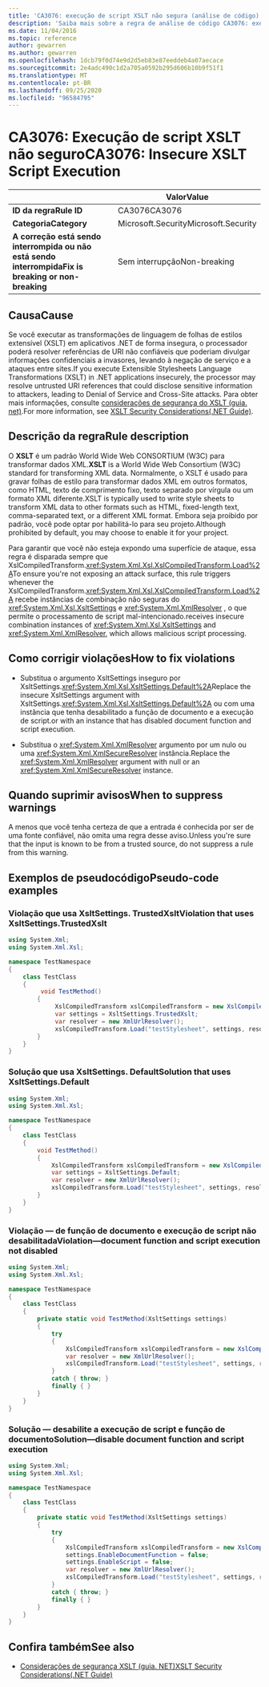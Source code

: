 ```yaml
---
title: 'CA3076: execução de script XSLT não segura (análise de código)'
description: 'Saiba mais sobre a regra de análise de código CA3076: execução de script XSLT insegura'
ms.date: 11/04/2016
ms.topic: reference
author: gewarren
ms.author: gewarren
ms.openlocfilehash: 1dcb79f0d74e9d2d5eb83e87eeddeb4a07aecace
ms.sourcegitcommit: 2e4adc490c1d2a705a0592b295d606b10b9f51f1
ms.translationtype: MT
ms.contentlocale: pt-BR
ms.lasthandoff: 09/25/2020
ms.locfileid: "96584795"
---
```

# <a name="ca3076-insecure-xslt-script-execution"></a><span data-ttu-id="4d2fd-103">CA3076: Execução de script XSLT não seguro</span><span class="sxs-lookup"><span data-stu-id="4d2fd-103">CA3076: Insecure XSLT Script Execution</span></span>

| | <span data-ttu-id="4d2fd-104">Valor</span><span class="sxs-lookup"><span data-stu-id="4d2fd-104">Value</span></span> |
|-|-|
| <span data-ttu-id="4d2fd-105">**ID da regra**</span><span class="sxs-lookup"><span data-stu-id="4d2fd-105">**Rule ID**</span></span> |<span data-ttu-id="4d2fd-106">CA3076</span><span class="sxs-lookup"><span data-stu-id="4d2fd-106">CA3076</span></span>|
| <span data-ttu-id="4d2fd-107">**Categoria**</span><span class="sxs-lookup"><span data-stu-id="4d2fd-107">**Category**</span></span> |<span data-ttu-id="4d2fd-108">Microsoft.Security</span><span class="sxs-lookup"><span data-stu-id="4d2fd-108">Microsoft.Security</span></span>|
| <span data-ttu-id="4d2fd-109">**A correção está sendo interrompida ou não está sendo interrompida**</span><span class="sxs-lookup"><span data-stu-id="4d2fd-109">**Fix is breaking or non-breaking**</span></span> |<span data-ttu-id="4d2fd-110">Sem interrupção</span><span class="sxs-lookup"><span data-stu-id="4d2fd-110">Non-breaking</span></span>|

## <a name="cause"></a><span data-ttu-id="4d2fd-111">Causa</span><span class="sxs-lookup"><span data-stu-id="4d2fd-111">Cause</span></span>

<span data-ttu-id="4d2fd-112">Se você executar as transformações de linguagem de folhas de estilos extensível (XSLT) em aplicativos .NET de forma insegura, o processador poderá resolver referências de URI não confiáveis que poderiam divulgar informações confidenciais a invasores, levando à negação de serviço e a ataques entre sites.</span><span class="sxs-lookup"><span data-stu-id="4d2fd-112">If you execute Extensible Stylesheets Language Transformations (XSLT) in .NET applications insecurely, the processor may resolve untrusted URI references that could disclose sensitive information to attackers, leading to Denial of Service and Cross-Site attacks.</span></span> <span data-ttu-id="4d2fd-113">Para obter mais informações, consulte [considerações de segurança do XSLT (guia. net)](../../../standard/data/xml/xslt-security-considerations.md).</span><span class="sxs-lookup"><span data-stu-id="4d2fd-113">For more information, see [XSLT Security Considerations(.NET Guide)](../../../standard/data/xml/xslt-security-considerations.md).</span></span>

## <a name="rule-description"></a><span data-ttu-id="4d2fd-114">Descrição da regra</span><span class="sxs-lookup"><span data-stu-id="4d2fd-114">Rule description</span></span>

<span data-ttu-id="4d2fd-115">O **XSLT** é um padrão World Wide Web CONSORTIUM (W3C) para transformar dados XML.</span><span class="sxs-lookup"><span data-stu-id="4d2fd-115">**XSLT** is a World Wide Web Consortium (W3C) standard for transforming XML data.</span></span> <span data-ttu-id="4d2fd-116">Normalmente, o XSLT é usado para gravar folhas de estilo para transformar dados XML em outros formatos, como HTML, texto de comprimento fixo, texto separado por vírgula ou um formato XML diferente.</span><span class="sxs-lookup"><span data-stu-id="4d2fd-116">XSLT is typically used to write style sheets to transform XML data to other formats such as HTML, fixed-length text, comma-separated text, or a different XML format.</span></span> <span data-ttu-id="4d2fd-117">Embora seja proibido por padrão, você pode optar por habilitá-lo para seu projeto.</span><span class="sxs-lookup"><span data-stu-id="4d2fd-117">Although prohibited by default, you may choose to enable it for your project.</span></span>

<span data-ttu-id="4d2fd-118">Para garantir que você não esteja expondo uma superfície de ataque, essa regra é disparada sempre que XslCompiledTransform.<xref:System.Xml.Xsl.XslCompiledTransform.Load%2A></span><span class="sxs-lookup"><span data-stu-id="4d2fd-118">To ensure you're not exposing an attack surface, this rule triggers whenever the XslCompiledTransform.<xref:System.Xml.Xsl.XslCompiledTransform.Load%2A></span></span> <span data-ttu-id="4d2fd-119">recebe instâncias de combinação não seguras do <xref:System.Xml.Xsl.XsltSettings> e <xref:System.Xml.XmlResolver> , o que permite o processamento de script mal-intencionado.</span><span class="sxs-lookup"><span data-stu-id="4d2fd-119">receives insecure combination instances of <xref:System.Xml.Xsl.XsltSettings> and <xref:System.Xml.XmlResolver>, which allows malicious script processing.</span></span>

## <a name="how-to-fix-violations"></a><span data-ttu-id="4d2fd-120">Como corrigir violações</span><span class="sxs-lookup"><span data-stu-id="4d2fd-120">How to fix violations</span></span>

- <span data-ttu-id="4d2fd-121">Substitua o argumento XsltSettings inseguro por XsltSettings.<xref:System.Xml.Xsl.XsltSettings.Default%2A></span><span class="sxs-lookup"><span data-stu-id="4d2fd-121">Replace the insecure XsltSettings argument with XsltSettings.<xref:System.Xml.Xsl.XsltSettings.Default%2A></span></span> <span data-ttu-id="4d2fd-122">ou com uma instância que tenha desabilitado a função de documento e a execução de script.</span><span class="sxs-lookup"><span data-stu-id="4d2fd-122">or with an instance that has disabled document function and script execution.</span></span>

- <span data-ttu-id="4d2fd-123">Substitua o <xref:System.Xml.XmlResolver> argumento por um nulo ou uma <xref:System.Xml.XmlSecureResolver> instância.</span><span class="sxs-lookup"><span data-stu-id="4d2fd-123">Replace the <xref:System.Xml.XmlResolver> argument with null or an <xref:System.Xml.XmlSecureResolver> instance.</span></span>

## <a name="when-to-suppress-warnings"></a><span data-ttu-id="4d2fd-124">Quando suprimir avisos</span><span class="sxs-lookup"><span data-stu-id="4d2fd-124">When to suppress warnings</span></span>

<span data-ttu-id="4d2fd-125">A menos que você tenha certeza de que a entrada é conhecida por ser de uma fonte confiável, não omita uma regra desse aviso.</span><span class="sxs-lookup"><span data-stu-id="4d2fd-125">Unless you're sure that the input is known to be from a trusted source, do not suppress a rule from this warning.</span></span>

## <a name="pseudo-code-examples"></a><span data-ttu-id="4d2fd-126">Exemplos de pseudocódigo</span><span class="sxs-lookup"><span data-stu-id="4d2fd-126">Pseudo-code examples</span></span>

### <a name="violation-that-uses-xsltsettingstrustedxslt"></a><span data-ttu-id="4d2fd-127">Violação que usa XsltSettings. TrustedXslt</span><span class="sxs-lookup"><span data-stu-id="4d2fd-127">Violation that uses XsltSettings.TrustedXslt</span></span>

```csharp
using System.Xml;
using System.Xml.Xsl;

namespace TestNamespace
{
    class TestClass
    {
         void TestMethod()
        {
             XslCompiledTransform xslCompiledTransform = new XslCompiledTransform();
             var settings = XsltSettings.TrustedXslt;
             var resolver = new XmlUrlResolver();
             xslCompiledTransform.Load("testStylesheet", settings, resolver); // warn
        }
    }
}
```

### <a name="solution-that-uses-xsltsettingsdefault"></a><span data-ttu-id="4d2fd-128">Solução que usa XsltSettings. Default</span><span class="sxs-lookup"><span data-stu-id="4d2fd-128">Solution that uses XsltSettings.Default</span></span>

```csharp
using System.Xml;
using System.Xml.Xsl;

namespace TestNamespace
{
    class TestClass
    {
        void TestMethod()
        {
            XslCompiledTransform xslCompiledTransform = new XslCompiledTransform();
            var settings = XsltSettings.Default;
            var resolver = new XmlUrlResolver();
            xslCompiledTransform.Load("testStylesheet", settings, resolver);
        }
    }
}
```

### <a name="violationmdashdocument-function-and-script-execution-not-disabled"></a><span data-ttu-id="4d2fd-129">Violação &mdash; de função de documento e execução de script não desabilitada</span><span class="sxs-lookup"><span data-stu-id="4d2fd-129">Violation&mdash;document function and script execution not disabled</span></span>

```csharp
using System.Xml;
using System.Xml.Xsl;

namespace TestNamespace
{
    class TestClass
    {
        private static void TestMethod(XsltSettings settings)
        {
            try
            {
                XslCompiledTransform xslCompiledTransform = new XslCompiledTransform();
                var resolver = new XmlUrlResolver();
                xslCompiledTransform.Load("testStylesheet", settings, resolver); // warn
            }
            catch { throw; }
            finally { }
        }
    }
}
```

### <a name="solutionmdashdisable-document-function-and-script-execution"></a><span data-ttu-id="4d2fd-130">Solução &mdash; desabilite a execução de script e função de documento</span><span class="sxs-lookup"><span data-stu-id="4d2fd-130">Solution&mdash;disable document function and script execution</span></span>

```csharp
using System.Xml;
using System.Xml.Xsl;

namespace TestNamespace
{
    class TestClass
    {
        private static void TestMethod(XsltSettings settings)
        {
            try
            {
                XslCompiledTransform xslCompiledTransform = new XslCompiledTransform();
                settings.EnableDocumentFunction = false;
                settings.EnableScript = false;
                var resolver = new XmlUrlResolver();
                xslCompiledTransform.Load("testStylesheet", settings, resolver);
            }
            catch { throw; }
            finally { }
        }
    }
}
```

## <a name="see-also"></a><span data-ttu-id="4d2fd-131">Confira também</span><span class="sxs-lookup"><span data-stu-id="4d2fd-131">See also</span></span>

- [<span data-ttu-id="4d2fd-132">Considerações de segurança XSLT (guia. NET)</span><span class="sxs-lookup"><span data-stu-id="4d2fd-132">XSLT Security Considerations(.NET Guide)</span></span>](../../../standard/data/xml/xslt-security-considerations.md)
